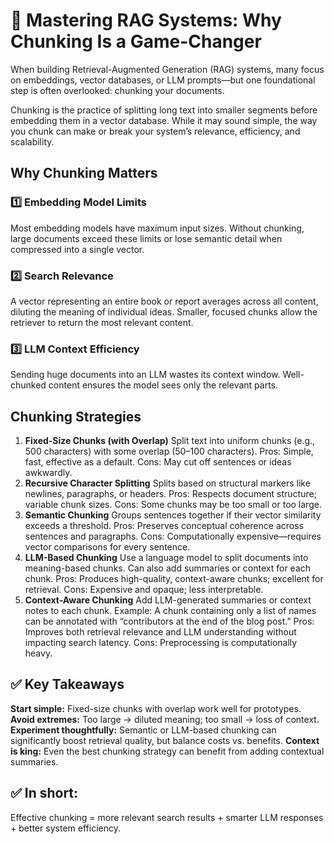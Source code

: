 # 🚀 Mastering RAG Systems: Why Chunking Is a Game-Changer

When building Retrieval-Augmented Generation (RAG) systems, many focus on embeddings, vector databases, or LLM prompts—but one foundational step is often overlooked: chunking your documents.

Chunking is the practice of splitting long text into smaller segments before embedding them in a vector database. While it may sound simple, the way you chunk can make or break your system’s relevance, efficiency, and scalability.

## Why Chunking Matters

### 1️⃣ Embedding Model Limits

Most embedding models have maximum input sizes. Without chunking, large documents exceed these limits or lose semantic detail when compressed into a single vector.

### 2️⃣ Search Relevance

A vector representing an entire book or report averages across all content, diluting the meaning of individual ideas. Smaller, focused chunks allow the retriever to return the most relevant content.

### 3️⃣ LLM Context Efficiency

Sending huge documents into an LLM wastes its context window. Well-chunked content ensures the model sees only the relevant parts.

## Chunking Strategies

1. **Fixed-Size Chunks (with Overlap)**
   Split text into uniform chunks (e.g., 500 characters) with some overlap (50–100 characters).
   Pros: Simple, fast, effective as a default.
   Cons: May cut off sentences or ideas awkwardly.
2. **Recursive Character Splitting**
   Splits based on structural markers like newlines, paragraphs, or headers.
   Pros: Respects document structure; variable chunk sizes.
   Cons: Some chunks may be too small or too large.
3. **Semantic Chunking**
   Groups sentences together if their vector similarity exceeds a threshold.
   Pros: Preserves conceptual coherence across sentences and paragraphs.
   Cons: Computationally expensive—requires vector comparisons for every sentence.
4. **LLM-Based Chunking**
   Use a language model to split documents into meaning-based chunks.
   Can also add summaries or context for each chunk.
   Pros: Produces high-quality, context-aware chunks; excellent for retrieval.
   Cons: Expensive and opaque; less interpretable.
5. **Context-Aware Chunking**
   Add LLM-generated summaries or context notes to each chunk.
   Example: A chunk containing only a list of names can be annotated with “contributors at the end of the blog post.”
   Pros: Improves both retrieval relevance and LLM understanding without impacting search latency.
   Cons: Preprocessing is computationally heavy.

## ✅ Key Takeaways

**Start simple:** Fixed-size chunks with overlap work well for prototypes.
**Avoid extremes:** Too large → diluted meaning; too small → loss of context.
**Experiment thoughtfully:** Semantic or LLM-based chunking can significantly boost retrieval quality, but balance costs vs. benefits.
**Context is king:** Even the best chunking strategy can benefit from adding contextual summaries.

## ✅ In short:

Effective chunking = more relevant search results + smarter LLM responses + better system efficiency.
